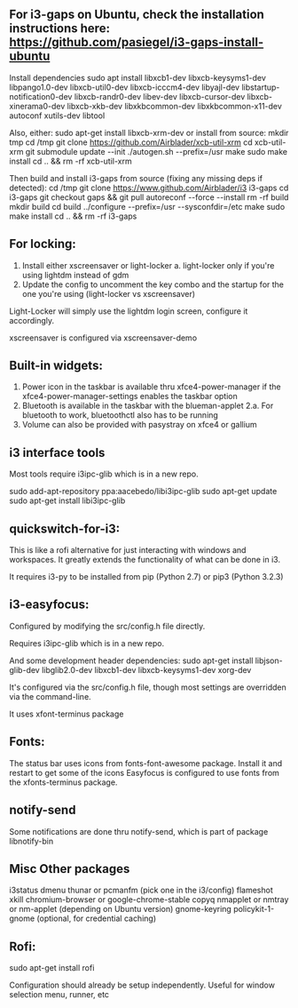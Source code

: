 For i3-gaps on Ubuntu, check the installation instructions here: https://github.com/pasiegel/i3-gaps-install-ubuntu
------------------------------
Install dependencies
    sudo apt install libxcb1-dev libxcb-keysyms1-dev libpango1.0-dev libxcb-util0-dev libxcb-icccm4-dev libyajl-dev libstartup-notification0-dev libxcb-randr0-dev libev-dev libxcb-cursor-dev libxcb-xinerama0-dev libxcb-xkb-dev libxkbcommon-dev libxkbcommon-x11-dev autoconf xutils-dev libtool

Also, either:
    sudo apt-get install libxcb-xrm-dev
or install from source:
	mkdir tmp
	cd /tmp
	git clone https://github.com/Airblader/xcb-util-xrm
	cd xcb-util-xrm
	git submodule update --init
	./autogen.sh --prefix=/usr
	make
	sudo make install
    cd .. && rm -rf xcb-util-xrm

Then build and install i3-gaps from source (fixing any missing deps if detected):
	cd /tmp
	git clone https://www.github.com/Airblader/i3 i3-gaps
	cd i3-gaps
	git checkout gaps && git pull
	autoreconf --force --install
	rm -rf build
	mkdir build
	cd build
	../configure --prefix=/usr --sysconfdir=/etc
	make
	sudo make install
    cd .. && rm -rf i3-gaps

For locking:
------------------------------
1. Install either xscreensaver or light-locker
  a. light-locker only if you're using lightdm instead of gdm
2. Update the config to uncomment the key combo and the startup for the one you're using (light-locker vs xscreensaver)

Light-Locker will simply use the lightdm login screen, configure it accordingly.

xscreensaver is configured via xscreensaver-demo

Built-in widgets:
------------------------------
1. Power icon in the taskbar is available thru xfce4-power-manager if the xfce4-power-manager-settings enables the taskbar option
2. Bluetooth is available in the taskbar with the blueman-applet
2.a. For bluetooth to work, bluetoothctl also has to be running
3. Volume can also be provided with pasystray on xfce4 or gallium

i3 interface tools
-----------------------------
Most tools require i3ipc-glib which is in a new repo.

sudo add-apt-repository ppa:aacebedo/libi3ipc-glib
sudo apt-get update
sudo apt-get install libi3ipc-glib

quickswitch-for-i3:
-----------------------------
This is like a rofi alternative for just interacting with windows and workspaces.  It greatly extends
the functionality of what can be done in i3.

It requires i3-py to be installed from pip (Python 2.7) or pip3 (Python 3.2.3)

i3-easyfocus:
----------------------------
Configured by modifying the src/config.h file directly.

Requires i3ipc-glib which is in a new repo.

And some development header dependencies:
sudo apt-get install libjson-glib-dev libglib2.0-dev libxcb1-dev libxcb-keysyms1-dev xorg-dev

It's configured via the src/config.h file, though most settings are overridden via the command-line.

It uses xfont-terminus package

Fonts:
-----------------------------
The status bar uses icons from fonts-font-awesome package.  Install it and restart to get some of the icons
Easyfocus is configured to use fonts from the xfonts-terminus package.

notify-send
-----------------------------
Some notifications are done thru notify-send, which is part of package libnotify-bin

Misc Other packages
-----------------------------
i3status
dmenu
thunar or pcmanfm (pick one in the i3/config)
flameshot
xkill
chromium-browser or google-chrome-stable
copyq
nmapplet or nmtray or nm-applet (depending on Ubuntu version)
gnome-keyring policykit-1-gnome (optional, for credential caching)

Rofi:
-----------------------------
sudo apt-get install rofi

Configuration should already be setup independently.  Useful for window selection menu, runner, etc





